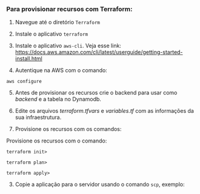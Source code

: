 ### Para provisionar recursos com Terraform:
1. Navegue até o diretório `Terraform`

2. Instale o aplicativo `terraform`

3. Instale o aplicativo `aws-cli`. Veja esse link: https://docs.aws.amazon.com/cli/latest/userguide/getting-started-install.html

4. Autentique na AWS com o comando:

<code>aws configure</code>

5. Antes de provisionar os recursos crie o backend para usar como *backend* e a tabela no Dynamodb.

6. Edite os arquivos *terraform.tfvars* e *variables.tf* com as informações da sua infraestrutura.

7. Provisione os recursos com os comandos:

Provisione os recursos com o comando:

<code>terraform init></code>

<code>terraform plan></code>

<code>terraform apply></code>


3. Copie a aplicação para o servidor usando o comando `scp`, exemplo:
